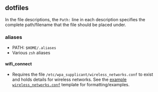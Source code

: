 dotfiles
--------

In the file descriptions, the `Path:` line in each description specifies the
complete path/filename that the file should be placed under.

### aliases

-   PATH: `$HOME/.aliases`
-   Various `zsh` aliases

#### wifi_connect

-   Requires the file `/etc/wpa_supplicant/wireless_networks.conf` to exist and
    holds details for wireless networks. See the [example
    `wireless_networks.conf`](/tree/master/confs/wpa_supplicant/wireless_networks.conf)
    template for formatting/examples.
